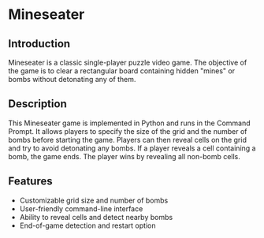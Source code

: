 # Mineseater

## Introduction
Mineseater is a classic single-player puzzle video game. The objective of the game is to clear a rectangular board containing hidden "mines" or bombs without detonating any of them.

## Description
This Mineseater game is implemented in Python and runs in the Command Prompt. It allows players to specify the size of the grid and the number of bombs before starting the game. Players can then reveal cells on the grid and try to avoid detonating any bombs. If a player reveals a cell containing a bomb, the game ends. The player wins by revealing all non-bomb cells.

## Features
- Customizable grid size and number of bombs
- User-friendly command-line interface
- Ability to reveal cells and detect nearby bombs
- End-of-game detection and restart option
